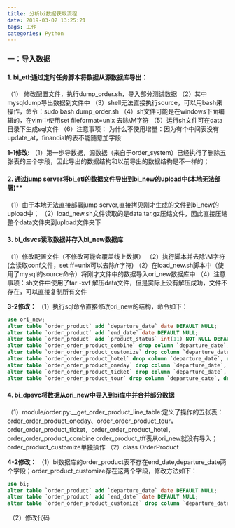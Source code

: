 ```yaml
---
title: 分析bi数据获取流程
date: 2019-03-02 13:25:21
tags: 工作
categories: Python
---
```

### 一：导入数据
#### 1. bi_etl:通过定时任务脚本将数据从源数据库导出：
（1） 修改配置文件，执行dump_order.sh，导入部分测试数据
（2）其中mysqldump导出数据到文件中
（3）shell无法直接执行source，可以用bash来操作，命令：sudo bash dump_order.sh
（4）sh文件可能是在windows下面编辑的，在vim中使用set fileformat=unix 去除\M字符
（5）运行sh文件可在data目录下生成sql文件
（6）注意事项：
	为什么不使用增量：因为有个中间表没有update_at，financial的表不能随意加字段

**1-1修改:**
（1）第一步导数据，源数据（来自于order_system）已经执行了删除五张表的三个字段，因此导出的数据结构和以前导出的数据结构是不一样的；
#### 2. 通过jump server将bi_etl的数据文件导出到bi_new的upload中(本地无法部署)**
（1）由于本地无法直接部署jump server,直接拷贝刚才生成的文件到bi_new的upload中；
（2）load_new.sh文件读取的是data.tar.gz压缩文件，因此直接压缩整个data文件夹到upload文件夹下

#### 3. bi_dsvcs读取数据并存入bi_new数据库
（1）修改配置文件（不修改可能会覆盖线上数据）
（2）执行脚本并去除\M字符(会读取conf文件，set ff=unix可以去除/r字符)
（2）在load_new.sh脚本中（使用了mysql的source命令）将刚才文件中的数据导入ori_new数据库中
（4）注意事项：sh文件中使用了tar -xvf 解压data文件，但是实际上没有解压成功，文件不存在，可以直接复制所有文件

**3-2修改：**
（1）执行sql命令直接修改ori_new的结构，命令如下：

```sql
use ori_new;
alter table `order_product` add `departure_date` date DEFAULT NULL;
alter table `order_product` add `end_date` date DEFAULT NULL;
alter table `order_product` add `product_status` int(11) NOT NULL DEFAULT '10000';
alter table `order_order_product_combine` drop column `departure_date`, drop column `end_date`, drop column `product_status`;
alter table `order_order_product_customize` drop column `departure_date`, drop column `end_date`, drop column `product_status`;
alter table `order_order_product_hotel` drop column `departure_date`, drop column `end_date`, drop column `product_status`;
alter table `order_order_product_oneday` drop column `departure_date`, drop column `end_date`, drop column `product_status`;
alter table `order_order_product_ticket` drop column `departure_date`, drop column `end_date`, drop column `product_status`;
alter table `order_order_product_tour` drop column `departure_date`, drop column `end_date`, drop column `product_status`;

```
#### 4. bi_dpsvc将数据从ori_new中导入到bi库中并合并部分数据
（1）module/order.py:__get_order_product_line_table:定义了操作的五张表：
order_order_product_oneday、order_order_product_tour，order_order_product_ticket，order_order_product_hotel，order_order_product_combine
order_product_tff表从ori_new就没有导入；order_product_customize单独操作
（2）class OrderProduct 

**4-2修改：**
（1）bi数据库的order_product表不存在end_date,departure_date两个字段；order_product_customize存在这两个字段，修改方法如下：

```sql
use bi;
alter table `order_product` add `departure_date` date DEFAULT NULL;
alter table `order_product` add `end_date` date DEFAULT NULL;
alter table `order_order_product_customize` drop column `departure_date`, drop column `end_date`, drop column `product_status`;

```
 （2）修改代码

        

